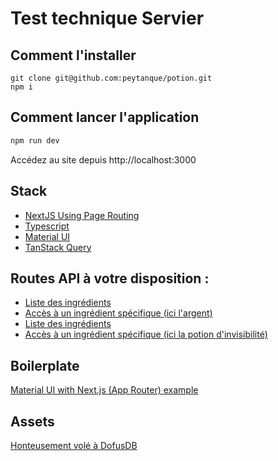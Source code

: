 # Test technique Servier

## Comment l'installer

<!-- #default-branch-switch -->

```
git clone git@github.com:peytanque/potion.git
npm i
```

## Comment lancer l'application

```bash
npm run dev
```

Accédez au site depuis http://localhost:3000

## Stack

- [NextJS Using Page Routing](https://nextjs.org/docs)
- [Typescript](https://www.typescriptlang.org/)
- [Material UI](https://mui.com/material-ui/getting-started/)
- [TanStack Query](https://tanstack.com/query/v4/docs/framework/react/reference/useQuery)

## Routes API à votre disposition :
- [Liste des ingrédients](http://localhost:3000/api/ingredients)
- [Accès à un ingrédient spécifique (ici l'argent)](http://localhost:3000/api/ingredients/argent)
- [Liste des ingrédients](http://localhost:3000/api/potions)
- [Accès à un ingrédient spécifique (ici la potion d'invisibilité)](http://localhost:3000/api/potions/potion-invisibilite)


## Boilerplate

[Material UI with Next.js (App Router) example](https://github.com/mui/material-ui/tree/next/examples/material-ui-nextjs-ts)

## Assets

[Honteusement volé à DofusDB](https://dofusdb.fr/fr/database/objects)
